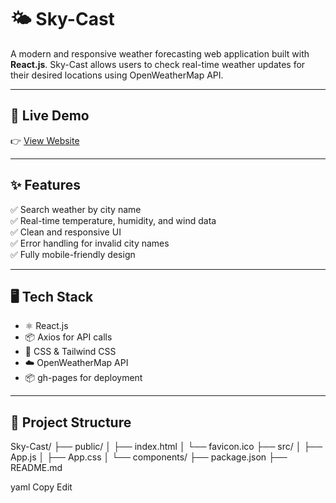 # 🌤️ Sky-Cast

A modern and responsive weather forecasting web application built with **React.js**. 
Sky-Cast allows users to check real-time weather updates for their desired locations using OpenWeatherMap API.

---

## 🚀 Live Demo

👉 [View Website](https://vaishAgrawal.github.io/Sky-Cast/)

---

## ✨ Features

✅ Search weather by city name  
✅ Real-time temperature, humidity, and wind data  
✅ Clean and responsive UI  
✅ Error handling for invalid city names  
✅ Fully mobile-friendly design  

---

## 🖥️ Tech Stack

- ⚛️ React.js
- 📦 Axios for API calls
- 🎨 CSS & Tailwind CSS
- ☁️ OpenWeatherMap API
- 📦 gh-pages for deployment

---

## 📂 Project Structure

Sky-Cast/
├── public/
│ ├── index.html
│ └── favicon.ico
├── src/
│ ├── App.js
│ ├── App.css
│ └── components/
├── package.json
├── README.md

yaml
Copy
Edit

